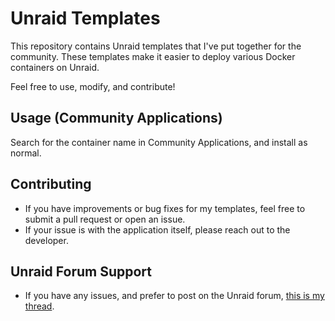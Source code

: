 # Unraid Templates

This repository contains Unraid templates that I've put together for the community. These templates make it easier to deploy various Docker containers on Unraid.

Feel free to use, modify, and contribute!

## Usage (Community Applications)
Search for the container name in Community Applications, and install as normal.

## Contributing
* If you have improvements or bug fixes for my templates, feel free to submit a pull request or open an issue.
* If your issue is with the application itself, please reach out to the developer.

## Unraid Forum Support
* If you have any issues, and prefer to post on the Unraid forum, [this is my thread](https://forums.unraid.net/topic/188012-support-ctrlaltd1337s-unraid-templates/).
